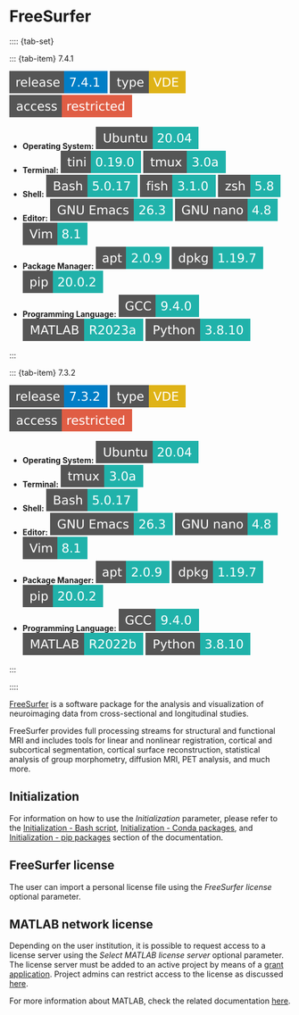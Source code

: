 # FreeSurfer

:::: {tab-set}

::: {tab-item} 7.4.1

[![](badges/release-7.4.1-blue.svg)](https://cloud.sdu.dk/app/jobs/create?app=freesurfer&version=7.4.1)
![type](badges/type-VDE-yellow.svg)
![access](badges/access-restricted-red.svg)
* **Operating System:** ![](./badges/Ubuntu-20.04-lightseagreen.svg)
* **Terminal:** ![](./badges/tini-0.19.0-lightseagreen.svg) ![](./badges/tmux-3.0a-lightseagreen.svg)
* **Shell:** ![](./badges/bash-5.0.17-lightseagreen.svg) ![](./badges/fish-3.1.0-lightseagreen.svg) ![](./badges/zsh-5.8-lightseagreen.svg)
* **Editor:** ![](./badges/emacs-26.3-lightseagreen.svg) ![](./badges/nano-4.8-lightseagreen.svg) ![](./badges/vim-8.1-lightseagreen.svg)
* **Package Manager:** ![](./badges/apt-2.0.9-lightseagreen.svg) ![](./badges/dpkg-1.19.7-lightseagreen.svg) ![](./badges/pip-20.0.2-lightseagreen.svg)
* **Programming Language:** ![](./badges/GCC-9.4.0-lightseagreen.svg) ![](./badges/MATLAB-R2023a-lightseagreen.svg) ![](./badges/Python-3.8.10-lightseagreen.svg)

:::

::: {tab-item} 7.3.2

[![](badges/release-7.3.2-blue.svg)](https://cloud.sdu.dk/app/jobs/create?app=freesurfer&version=7.3.2)
![type](badges/type-VDE-yellow.svg)
![access](badges/access-restricted-red.svg)
* **Operating System:** ![](./badges/Ubuntu-20.04-lightseagreen.svg)
* **Terminal:** ![](./badges/tmux-3.0a-lightseagreen.svg)
* **Shell:** ![](./badges/bash-5.0.17-lightseagreen.svg)
* **Editor:** ![](./badges/emacs-26.3-lightseagreen.svg) ![](./badges/nano-4.8-lightseagreen.svg) ![](./badges/vim-8.1-lightseagreen.svg)
* **Package Manager:** ![](./badges/apt-2.0.9-lightseagreen.svg) ![](./badges/dpkg-1.19.7-lightseagreen.svg) ![](./badges/pip-20.0.2-lightseagreen.svg)
* **Programming Language:** ![](./badges/GCC-9.4.0-lightseagreen.svg) ![](./badges/MATLAB-R2022b-lightseagreen.svg) ![](./badges/Python-3.8.10-lightseagreen.svg)

:::

::::

[FreeSurfer](https://surfer.nmr.mgh.harvard.edu/) is a software package for the analysis and visualization of neuroimaging data from cross-sectional and longitudinal studies.

FreeSurfer provides full processing streams for structural and functional MRI and includes tools for linear and nonlinear registration, cortical and subcortical segmentation, cortical surface reconstruction, statistical analysis of group morphometry, diffusion MRI, PET analysis, and much more.

## Initialization

For information on how to use the *Initialization* parameter, please refer to the [Initialization - Bash script](../hands-on/init-sh.md), [Initialization - Conda packages](../hands-on/init-conda.md), and [Initialization - pip packages](../hands-on/init-pip.md) section of the documentation.

## FreeSurfer license

The user can import a personal license file using the *FreeSurfer license* optional parameter.

## MATLAB network license

Depending on the user institution, it is possible to request access to a license server using the *Select MATLAB license server* optional parameter. The license server must be added to an active project by means of a [grant application](../guide/resources-grant.md).
Project admins can restrict access to the license as discussed [here](../guide/project-overview.md#license-management).

For more information about MATLAB, check the related documentation [here](matlab.md).
